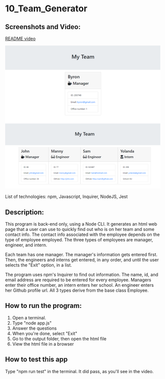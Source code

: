 # 10_Team_Generator

## Screenshots and Video:
[README video](https://drive.google.com/drive/folders/1bicNr8U8tsLQDnyu6b5xI1_jNxpDHq5h?usp=sharing)

![Manager Only](https://github.com/MarioThompson0010/10_Team_Generator/blob/main/Assets/MyTeamManagerOnly.PNG)
![Entire Team](https://github.com/MarioThompson0010/10_Team_Generator/blob/main/Assets/MyTeamScreenshot.PNG)

List of technologies: npm, Javascript, Inquirer, NodeJS, Jest

## Description:

This program is back-end only, using a Node CLI.  It generates an html web page that a user can use to quickly find out who is on her team and some contact info.  The contact info associated with the employee depends on the type of employee employed.  The three types of employees are manager, engineer, and intern.  

Each team has one manager.  The manager's information gets entered first.  Then, the engineers and interns get entered, in any order, and until the user selects the "Exit" option, in a list.  

The program uses npm's Inquirer to find out information. The name, id, and email address are required to be entered for every employee.  Managers enter their office number, an intern enters her school.  An engineer enters her Github profile url.  All 3 types derive from the base class Employee.

## How to run the program:

1) Open a terminal. 
2) Type "node app.js" 
3) Answer the questions
4) When you're done, select "Exit"
5) Go to the output folder, then open the html file
6) View the html file in a browser

## How to test this app

Type "npm run test" in the terminal.  It did pass, as you'll see in the video.
